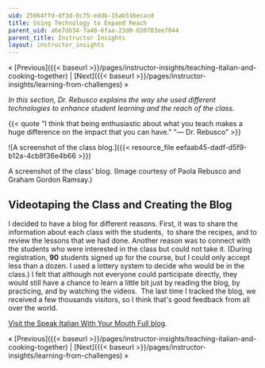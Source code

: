 ```yaml
---
uid: 25064ffd-df3d-0c75-eddb-15ab516ecacd
title: Using Technology to Expand Reach
parent_uid: a6e7d634-7a40-6faa-23d0-020703ee7044
parent_title: Instructor Insights
layout: instructor_insights
---
```


« [Previous]({{< baseurl >}}/pages/instructor-insights/teaching-italian-and-cooking-together) | [Next]({{< baseurl >}}/pages/instructor-insights/learning-from-challenges) »

_In this section, Dr. Rebusco explains the way she used different technologies to enhance student learning and the reach of the class._

{{< quote "I think that being enthusiastic about what you teach makes a huge difference on the impact that you can have." "— Dr. Rebusco" >}}

![A screenshot of the class blog.]({{< resource_file eefaab45-dadf-d5f9-b12a-4cb8f36e4b66 >}})

A screenshot of the class' blog. (Image courtesy of Paola Rebusco and Graham Gordon Ramsay.)

Videotaping the Class and Creating the Blog
-------------------------------------------

I decided to have a blog for different reasons. First, it was to share the information about each class with the students,  to share the recipes, and to review the lessons that we had done. Another reason was to connect with the students who were interested in the class but could not take it. (During registration, **90** students signed up for the course, but I could only accept less than a dozen. I used a lottery system to decide who would be in the class.) I felt that although not everyone could participate directly, they would still have a chance to learn a little bit just by reading the blog, by practicing, and by watching the videos.  The last time I tracked the blog, we received a few thousands visitors, so I think that's good feedback from all over the world. 

[Visit the Speak Italian With Your Mouth Full blog](http://www.speakcookitalian.blogspot.com/search?updated-min=2012-01-01T00:00:00-05:00&updated-max=2013-01-01T00:00:00-05:00&max-results=50).

« [Previous]({{< baseurl >}}/pages/instructor-insights/teaching-italian-and-cooking-together) | [Next]({{< baseurl >}}/pages/instructor-insights/learning-from-challenges) »